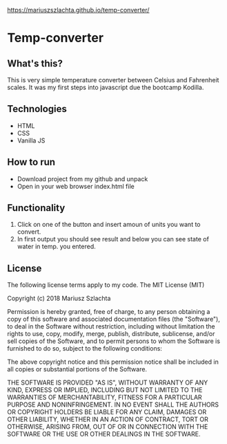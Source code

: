 https://mariuszszlachta.github.io/temp-converter/


# Temp-converter

## What's this?

This is very simple temperature converter between Celsius and Fahrenheit scales. It was my first steps into javascript due the bootcamp Kodilla.

## Technologies

- HTML
- CSS
- Vanilla JS

## How to run

- Download project from my github and unpack
- Open in your web browser index.html file


## Functionality

1. Click on one of the button and insert amoun of units you want to convert.
2. In first output you should see result and below you can see state of water in temp. you entered.

## License

The following license terms apply to my code.
The MIT License (MIT)

Copyright (c) 2018 Mariusz Szlachta

Permission is hereby granted, free of charge, to any person obtaining a copy of this software and associated documentation files (the "Software"), to deal in the Software without restriction, including without limitation the rights to use, copy, modify, merge, publish, distribute, sublicense, and/or sell copies of the Software, and to permit persons to whom the Software is furnished to do so, subject to the following conditions:

The above copyright notice and this permission notice shall be included in all copies or substantial portions of the Software.

THE SOFTWARE IS PROVIDED "AS IS", WITHOUT WARRANTY OF ANY KIND, EXPRESS OR IMPLIED, INCLUDING BUT NOT LIMITED TO THE WARRANTIES OF MERCHANTABILITY, FITNESS FOR A PARTICULAR PURPOSE AND NONINFRINGEMENT. IN NO EVENT SHALL THE AUTHORS OR COPYRIGHT HOLDERS BE LIABLE FOR ANY CLAIM, DAMAGES OR OTHER LIABILITY, WHETHER IN AN ACTION OF CONTRACT, TORT OR OTHERWISE, ARISING FROM, OUT OF OR IN CONNECTION WITH THE SOFTWARE OR THE USE OR OTHER DEALINGS IN THE SOFTWARE.

